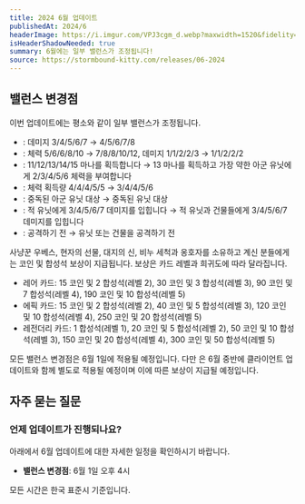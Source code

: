 ```yaml
---
title: 2024 6월 업데이트
publishedAt: 2024/6
headerImage: https://i.imgur.com/VPJ3cgm_d.webp?maxwidth=1520&fidelity=grand
isHeaderShadowNeeded: true
summary: 6월에는 일부 밸런스가 조정됩니다!
source: https://stormbound-kitty.com/releases/06-2024
---
```


<script>
    import BadgedHeader from "$components/BadgedHeader.svelte";
    import Old from "$components/Old.svelte";
    import New from "$components/New.svelte";
    import ImageBlock from "$components/ImageBlock.svelte";
    import FlexibleList from "$components/FlexibleList.svelte";
    import Icon from "$components/Icon.svelte";
    import Card from "$components/Card.svelte";
    import CardLink from "$components/CardLink.svelte";
    import Comment from "$components/Comment.svelte";
    import DiscountedBrawl from "$components/DiscountedBrawl.md";
</script>

## 밸런스 변경점
이번 업데이트에는 평소와 같이 일부 밸런스가 조정됩니다.

  - <CardLink target="전설의 불꽃" />: 데미지 <Old>3/4/5/6/7</Old> → <New type="buff">4/5/6/7/8</New>
  - <CardLink target="사냥꾼 우베스" />: 체력 <Old>5/6/6/8/10</Old> → <New type="buff">7/8/8/10/12</New>, 데미지 <Old>1/1/2/2/3</Old> → 1/1/2/2/<New type="nerf">2</New>
  - <CardLink target="현자의 선물" />: <Old>11/12/13/14/15 마나를 획득합니다</Old> → <New type="nerf">13</New> 마나를 획득하고 가장 약한 아군 유닛에게 <New type="buff">2/3/4/5/6</New> 체력을 부여합니다
  - <CardLink target="대지의 신" />: 체력 획득량 <Old>4/4/4/5/5</Old> → <New type="nerf">3</New>/4/4/5/<New type="buff">6</New>
  - <CardLink target="비누 세척" />: <Old>중독된 아군 유닛</Old> 대상 → <New type="nerf">중독된 유닛</New> 대상
  - <CardLink target="불타는 물줄기" />: <Old>적 유닛에게 3/4/5/6/7 데미지를 입힙니다</Old> → 적 유닛과 <New type="buff">건물들에게</New> 3/4/5/6/7 데미지를 입힙니다
  - <CardLink target="옹호자" />: <Old>공격하기 전</Old> → <New type="nerf">유닛 또는 건물을 공격하기 전</New>

<Comment>

사냥꾼 우베스, 현자의 선물, 대지의 신, 비누 세척과 옹호자를 소유하고 계신 분들에게는 코인 및 합성석 보상이 지급됩니다. 보상은 카드 레벨과 희귀도에 따라 달라집니다.

  - <Icon type="rare" /> 레어 카드: <Icon type="coin" /> 15 코인 및 <Icon type="stone" /> 2 합성석(레벨 2), <Icon type="coin" /> 30 코인 및 <Icon type="stone" /> 3 합성석(레벨 3), <Icon type="coin" /> 90 코인 및 <Icon type="stone" /> 7 합성석(레벨 4), <Icon type="coin" /> 190 코인 및 <Icon type="stone" /> 10 합성석(레벨 5)
  - <Icon type="epic" /> 에픽 카드: <Icon type="coin" /> 15 코인 및 <Icon type="stone" /> 2 합성석(레벨 2), <Icon type="coin" /> 40 코인 및 <Icon type="stone" /> 5 합성석(레벨 3), <Icon type="coin" /> 120 코인 및 <Icon type="stone" /> 10 합성석(레벨 4), <Icon type="coin" /> 250 코인 및 <Icon type="stone" /> 20 합성석(레벨 5)
  - <Icon type="legendary" /> 레전더리 카드: <Icon type="stone" /> 1 합성석(레벨 1), <Icon type="coin" /> 20 코인 및 <Icon type="stone" /> 5 합성석(레벨 2), <Icon type="coin" /> 50 코인 및 <Icon type="stone" /> 10 합성석(레벨 3), <Icon type="coin" /> 150 코인 및 <Icon type="stone" /> 20 합성석(레벨 4), <Icon type="coin" /> 300 코인 및 <Icon type="stone" /> 50 합성석(레벨 5)

</Comment>
<Comment>

모든 밸런스 변경점은 6월 1일에 적용될 예정입니다. 다만 <CardLink target="현자의 선물" />은 6월 중반에 클라이언트 업데이트와 함께 별도로 적용될 예정이며 이에 따른 보상이 지급될 예정입니다.

</Comment>

## 자주 묻는 질문
### 언제 업데이트가 진행되나요?
아래에서 6월 업데이트에 대한 자세한 일정을 확인하시기 바랍니다.

  - **밸런스 변경점**: 6월 1일 오후 4시

모든 시간은 한국 표준시 기준입니다.